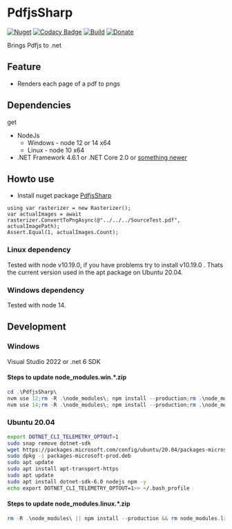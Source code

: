 # PdfjsSharp

[![Nuget](https://img.shields.io/nuget/v/PdfjsSharp.svg)](https://www.nuget.org/packages/PdfjsSharp/) [![Codacy Badge](https://app.codacy.com/project/badge/Grade/c417a8e923da45ed90c302c4a23528ea)](https://www.codacy.com/gh/Codeuctivity/PdfjsSharp?utm_source=github.com&utm_medium=referral&utm_content=Codeuctivity/PdfjsSharp&utm_campaign=Badge_Grade) [![Build](https://github.com/Codeuctivity/PdfjsSharp/actions/workflows/dotnet.yml/badge.svg)](https://github.com/Codeuctivity/PdfjsSharp/actions/workflows/dotnet.yml) [![Donate](https://img.shields.io/static/v1?label=Paypal&message=Donate&color=informational)](https://www.paypal.com/donate?hosted_button_id=7M7UFMMRTS7UE)

Brings Pdfjs to .net

## Feature

- Renders each page of a pdf to pngs

## Dependencies

get

- NodeJs
  - Windows - node 12 or 14 x64
  - Linux - node 10 x64
- .NET Framework 4.6.1 or .NET Core 2.0 or [something newer](https://github.com/dotnet/standard/blob/master/docs/versions/netstandard2.0.md)

## Howto use

- Install nuget package [PdfjsSharp](https://www.nuget.org/packages/PdfjsSharp/)

```Csharp
using var rasterizer = new Rasterizer();
var actualImages = await rasterizer.ConvertToPngAsync(@"../../../SourceTest.pdf", actualImagePath);
Assert.Equal(1, actualImages.Count);
```

### Linux dependency

Tested with node v10.19.0, if you have problems try to install v10.19.0 . Thats the current version used in the apt package on Ubuntu 20.04.

### Windows dependency

Tested with node 14.

## Development

### Windows

Visual Studio 2022 or .net 6 SDK

#### Steps to update node_modules.win.\*.zip

```Powershell
cd .\PdfjsSharp\
nvm use 12;rm -R .\node_modules\; npm install --production;rm .\node_modules.win.node12.zip;Compress-Archive -LiteralPath .\node_modules\ -DestinationPath .\node_modules.win.node12.zip
nvm use 14;rm -R .\node_modules\; npm install --production;rm .\node_modules.win.node14.zip;Compress-Archive -LiteralPath .\node_modules\ -DestinationPath .\node_modules.win.node14.zip
```

### Ubuntu 20.04

```bash
export DOTNET_CLI_TELEMETRY_OPTOUT=1
sudo snap remove dotnet-sdk
wget https://packages.microsoft.com/config/ubuntu/20.04/packages-microsoft-prod.deb -O packages-microsoft-prod.deb
sudo dpkg -i packages-microsoft-prod.deb
sudo apt update
sudo apt install apt-transport-https
sudo apt update
sudo apt install dotnet-sdk-6.0 nodejs npm -y
echo export DOTNET_CLI_TELEMETRY_OPTOUT=1>> ~/.bash_profile
```

#### Steps to update node_modules.linux.\*.zip

```Powershell
rm -R .\node_modules\ || npm install --production && rm node_modules.linux.zip && zip -r node_modules.linux.zip node_modules
```
